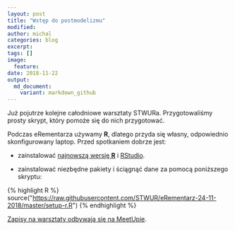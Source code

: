 ```yaml
---
layout: post
title: "Wstęp do postmodelizmu"
modified:
author: michal
categories: blog
excerpt:
tags: []
image:
  feature:
date: 2018-11-22
output:
  md_document:
    variant: markdown_github
---
```


Już pojutrze kolejne całodniowe warsztaty STWURa. Przygotowaliśmy prosty skrypt, który pomoże się do nich przygotować.

Podczas eRementarza używamy **R**, dlatego przyda się własny, odpowiednio skonfigurowany laptop. Przed spotkaniem dobrze jest:

* zainstalować [najnowszą wersję **R**](https://cran.r-project.org/) i [RStudio](https://www.rstudio.com/products/rstudio/download/).

* zainstalować niezbędne pakiety i ściągnąć dane za pomocą poniższego skryptu:

{% highlight R %}
source("https://raw.githubusercontent.com/STWUR/eRementarz-24-11-2018/master/setup-r.R")
{% endhighlight %}

[Zapisy na warsztaty odbywają się na MeetUpie](https://www.meetup.com/Wroclaw-R-Users-Group/events/256265867/).
